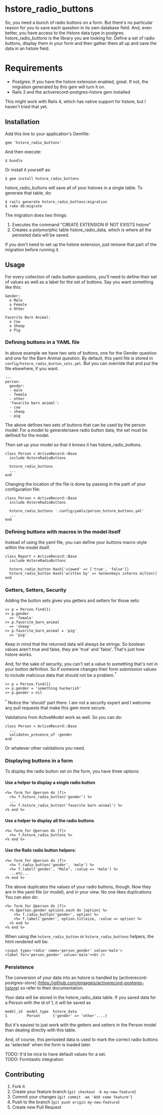 # hstore_radio_buttons

So, you need a bunch of radio buttons on a form. But there's no particular reason for you to save each question in its own database field. And, even better, you have access to the Hstore data type in postgres. hstore_radio_buttons is the library you are looking for. Define a set of radio buttons, display them in your form and then gather them all up and save the data in an hstore field.

# Requirements

- Postgres. If you have the hstore extension enabled, great. If not, the
  migration generated by this gem will turn it on.
- Rails 3 and the activerecord-postgres-hstore gem installed

This might work with Rails 4, which has native support for hstore, but I haven't tried that yet.

## Installation

Add this line to your application's Gemfile:

    gem 'hstore_radio_buttons'

And then execute:

    $ bundle

Or install it yourself as:

    $ gem install hstore_radio_buttons

hstore_radio_buttons will save all of your hstores in a single table. To
generate that table, do:

    $ rails generate hstore_radio_buttons:migration
    $ rake db:migrate

The migration does two things:

1. Executes the command "CREATE EXTENSION IF NOT EXISTS hstore"
2. Creates a polymorphic table hstore_radio_data, which is where all the
   persisted data will be saved.

If you don't need to set up the hstore extension, just remove that part
of the migration before running it.

## Usage

For every collection of radio button questions, you'll need to define their set of values as well as a label for the set of buttons. Say you want something like this:

    Gender:
      o Male
      o Female
      o Other
  
    Favorite Barn Animal:
      o Cow
      o Sheep
      o Pig

### Defining buttons in a YAML file

In above example we have two sets of buttons, one for the Gender question and one for the Barn Animal question. By default, this yaml file is stored in `config/hstore_radio_button_sets.yml`. But you can override that and put the file elsewhere, if you want.

    ---
    person:
      gender:
      - male
      - female
      - other
      'favorite barn animal':
      - cow
      - sheep
      - pig

The above defines two sets of buttons that can be used by the person model. For a model to generate/save radio button data, the set must be defined for the model.

Then set up your model so that it knows it has hstore_radio_buttons.

    class Person < ActiveRecord::Base
      include HstoreRadioButtons

      hstore_radio_buttons
      ...
    end

Changing the location of the file is done by passing in the path of your
configuration file:

    class Person < ActiveRecord::Base
      include HstoreRadioButtons

      hstore_radio_buttons '.config/yamls/person_hstore_buttons.yml'
      ...
    end

### Defining buttons with macros in the model itself

Instead of using the yaml file, you can define your buttons macro-style
within the model itself.

    class Report < ActiveRecord::Base
      include HstoreRadioButtons

      hstore_radio_button Hash['viewed' => ['true', 'false']]
      hstore_radio_button Hash['written by' => %w(monkeys interns milton)]
    end

### Getters, Setters, Security

Adding the button sets gives you getters and setters for those sets:

    >> p = Person.find(1)
    >> p.gender 
      => 'female'
    >> p.favorite_barn_animal
      => 'sheep'
    >> p.favorite_barn_animal = 'pig'
      => 'pig'

Keep in mind that the returned data will always be strings. So boolean
values aren't true and false, they are 'true' and 'false'. That's just
how hstore works.

And, for the sake of security, you can't set a value to
something that's not in your button definition. So if someone changes their
form submission values to include malicious data that should not be a
problem.<sup>*</sup>


    >> p = Person.find(1)
    >> p.gender = 'something hackerish' 
    >> p.gender = nil

<sup>*</sup> Notice the 'should' part there. I am not a security expert
and I welcome any pull requests that make this gem more secure.

Validations from ActiveModel work as well. So you can do:

    class Person < ActiveRecord::Base
      ...
      validates_presence_of :gender
    end

Or whatever other validations you need.

### Displaying buttons in a form

To display the radio button set on the form, you have three options:

#### Use a helper to display a single radio button

    <%= form_for @person do |f|>
      <%= f.hstore_radio_button('gender') %>
      ...
      <%= f.hstore_radio_button('favorite barn animal') %>
    <% end %>

#### Use a helper to display all the radio buttons

    <%= form_for @person do |f|>
      <%= f.hstore_radio_buttons %>
    <% end %>

#### Use the Rails radio button helpers:

    <%= form_for @person do |f|>
      <%= f.radio_button('gender', 'male') %>
      <%= f.label('gender', "Male", :value => 'male') %>
      ...etc...
    <% end %>

The above duplicates the values of your radio buttons, though. Now they
are in the yaml file (or model), and in your view. No one likes
duplications. You can also do:

    <%= form_for @person do |f|>
      <% @person.gender_options.each do |option| %>
        <%= f.radio_button('gender', option) %>
        <%= f.label('gender', option.titleize, :value => option) %>
      <% end %>
    <% end %>

When using the `hstore_radio_button` or `hstore_radio_buttons` helpers, the
html rendered will be:

    <input type='radio' name='person_gender' value='male'>
    <label for='person_gender' value='male'><br />

### Persistence

The conversion of your data into an hstore is handled by
[activerecord-postgres-store]
(https://github.com/engageis/activerecord-postgres-hstore) so refer to
their documentation.

Your data will be stored in the hstore_radio_data table. If you saved
data for a Person with the id of 1, it will be saved as

    model_id  model_type  hstore_data
    1         Person      {'gender' => 'other'....}

But it's easiest to just work with the getters and setters in the Person
model than dealing directly with this table.

And, of course, this perisisted data is used to mark the correct radio
buttons as 'selected' when the form is loaded later.

TODO: It'd be nice to have default values for a set.  
TODO: Formtastic integration

## Contributing

1. Fork it
2. Create your feature branch (`git checkout -b my-new-feature`)
3. Commit your changes (`git commit -am 'Add some feature'`)
4. Push to the branch (`git push origin my-new-feature`)
5. Create new Pull Request
